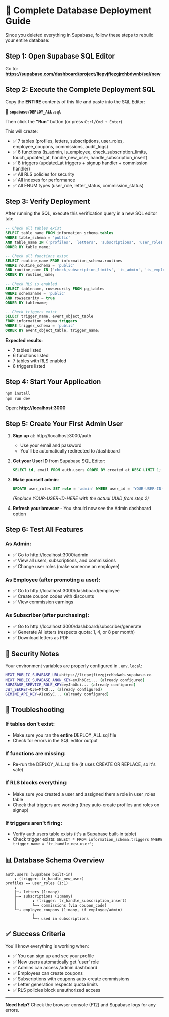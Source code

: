 # 🚀 Complete Database Deployment Guide

Since you deleted everything in Supabase, follow these steps to rebuild your entire database:

## Step 1: Open Supabase SQL Editor

Go to: **https://supabase.com/dashboard/project/liepvjfiezgjrchbdwnb/sql/new**

## Step 2: Execute the Complete Deployment SQL

Copy the **ENTIRE** contents of this file and paste into the SQL Editor:

📁 **`supabase/DEPLOY_ALL.sql`**

Then click the **"Run"** button (or press `Ctrl/Cmd + Enter`)

This will create:

- ✅ 7 tables (profiles, letters, subscriptions, user_roles, employee_coupons, commissions, audit_logs)
- ✅ 6 functions (is_admin, is_employee, check_subscription_limits, touch_updated_at, handle_new_user, handle_subscription_insert)
- ✅ 8 triggers (updated_at triggers + signup handler + commission handler)
- ✅ All RLS policies for security
- ✅ All indexes for performance
- ✅ All ENUM types (user_role, letter_status, commission_status)

## Step 3: Verify Deployment

After running the SQL, execute this verification query in a new SQL editor tab:

```sql
-- Check all tables exist
SELECT table_name FROM information_schema.tables
WHERE table_schema = 'public'
AND table_name IN ('profiles', 'letters', 'subscriptions', 'user_roles', 'employee_coupons', 'commissions', 'audit_logs')
ORDER BY table_name;

-- Check all functions exist
SELECT routine_name FROM information_schema.routines
WHERE routine_schema = 'public'
AND routine_name IN ('check_subscription_limits', 'is_admin', 'is_employee', 'handle_new_user', 'handle_subscription_insert', 'touch_updated_at')
ORDER BY routine_name;

-- Check RLS is enabled
SELECT tablename, rowsecurity FROM pg_tables
WHERE schemaname = 'public'
AND rowsecurity = true
ORDER BY tablename;

-- Check triggers exist
SELECT trigger_name, event_object_table
FROM information_schema.triggers
WHERE trigger_schema = 'public'
ORDER BY event_object_table, trigger_name;
```

**Expected results:**

- 7 tables listed
- 6 functions listed
- 7 tables with RLS enabled
- 8 triggers listed

## Step 4: Start Your Application

```bash
npm install
npm run dev
```

Open: **http://localhost:3000**

## Step 5: Create Your First Admin User

1. **Sign up** at: http://localhost:3000/auth

   - Use your email and password
   - You'll be automatically redirected to /dashboard

2. **Get your User ID** from Supabase SQL Editor:

   ```sql
   SELECT id, email FROM auth.users ORDER BY created_at DESC LIMIT 1;
   ```

3. **Make yourself admin**:

   ```sql
   UPDATE user_roles SET role = 'admin' WHERE user_id = 'YOUR-USER-ID-HERE';
   ```

   _(Replace YOUR-USER-ID-HERE with the actual UUID from step 2)_

4. **Refresh your browser** - You should now see the Admin dashboard option

## Step 6: Test All Features

### As Admin:

- ✅ Go to http://localhost:3000/admin
- ✅ View all users, subscriptions, and commissions
- ✅ Change user roles (make someone an employee)

### As Employee (after promoting a user):

- ✅ Go to http://localhost:3000/dashboard/employee
- ✅ Create coupon codes with discounts
- ✅ View commission earnings

### As Subscriber (after purchasing):

- ✅ Go to http://localhost:3000/dashboard/subscriber/generate
- ✅ Generate AI letters (respects quota: 1, 4, or 8 per month)
- ✅ Download letters as PDF

## 🔐 Security Notes

Your environment variables are properly configured in `.env.local`:

```bash
NEXT_PUBLIC_SUPABASE_URL=https://liepvjfiezgjrchbdwnb.supabase.co
NEXT_PUBLIC_SUPABASE_ANON_KEY=eyJhbGci... (already configured)
SUPABASE_SERVICE_ROLE_KEY=eyJhbGci... (already configured)
JWT_SECRET=Q3e+MfRQ... (already configured)
GEMINI_API_KEY=AIzaSyC... (already configured)
```

## 🐛 Troubleshooting

### If tables don't exist:

- Make sure you ran the **entire** DEPLOY_ALL.sql file
- Check for errors in the SQL editor output

### If functions are missing:

- Re-run the DEPLOY_ALL.sql file (it uses CREATE OR REPLACE, so it's safe)

### If RLS blocks everything:

- Make sure you created a user and assigned them a role in user_roles table
- Check that triggers are working (they auto-create profiles and roles on signup)

### If triggers aren't firing:

- Verify auth.users table exists (it's a Supabase built-in table)
- Check trigger exists: `SELECT * FROM information_schema.triggers WHERE trigger_name = 'tr_handle_new_user';`

## 📊 Database Schema Overview

```
auth.users (Supabase built-in)
    ↓ (trigger: tr_handle_new_user)
profiles ←→ user_roles (1:1)
    ↓
    ├─→ letters (1:many)
    ├─→ subscriptions (1:many)
    │       ↓ (trigger: tr_handle_subscription_insert)
    │       └─→ commissions (via coupon_code)
    └─→ employee_coupons (1:many, if employee/admin)
            ↓
            └─→ used in subscriptions
```

## ✅ Success Criteria

You'll know everything is working when:

- ✅ You can sign up and see your profile
- ✅ New users automatically get 'user' role
- ✅ Admins can access /admin dashboard
- ✅ Employees can create coupons
- ✅ Subscriptions with coupons auto-create commissions
- ✅ Letter generation respects quota limits
- ✅ RLS policies block unauthorized access

---

**Need help?** Check the browser console (F12) and Supabase logs for any errors.

